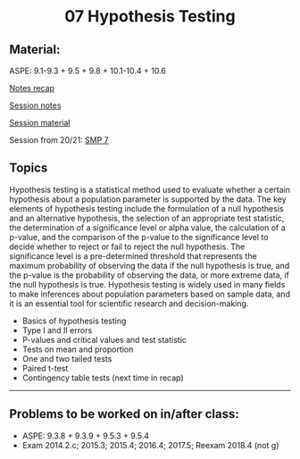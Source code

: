 <h1 align="center">07 Hypothesis Testing</h1>

## Material:
ASPE: 9.1-9.3 + 9.5 + 9.8 + 10.1-10.4 + 10.6

[Notes recap](https://drive.google.com/file/d/1KR85vvK9Oo_QN9WKiHic2bY3ueC3JShL/view?usp=sharing)

[Session notes](https://drive.google.com/file/d/1fg4pstQXTtnNDVbvgWSEwN-CucDAx7Nt/view?usp=sharing)

[Session material](https://viaucdk-my.sharepoint.com/:f:/g/personal/rib_viauc_dk/Em4S0kBQDWZPiOBLpJjM3MEBNWQx40JCmPXPRtj0EoO7_g?e=VFim27)

Session from 20/21: [SMP 7](https://youtu.be/B1W0U1gzYE8)

## Topics

Hypothesis testing is a statistical method used to evaluate whether a certain hypothesis about a population parameter is supported by the data. The key elements of hypothesis testing include the formulation of a null hypothesis and an alternative hypothesis, the selection of an appropriate test statistic, the determination of a significance level or alpha value, the calculation of a p-value, and the comparison of the p-value to the significance level to decide whether to reject or fail to reject the null hypothesis. The significance level is a pre-determined threshold that represents the maximum probability of observing the data if the null hypothesis is true, and the p-value is the probability of observing the data, or more extreme data, if the null hypothesis is true. Hypothesis testing is widely used in many fields to make inferences about population parameters based on sample data, and it is an essential tool for scientific research and decision-making.

- Basics of hypothesis testing
- Type I and II errors
- P-values and critical values and test statistic
- Tests on mean and proportion
- One and two tailed tests
- Paired t-test
- Contingency table tests (next time in recap)

---

## Problems to be worked on in/after class:

- ASPE: 9.3.8 + 9.3.9 + 9.5.3 + 9.5.4
- Exam 2014.2.c; 2015.3; 2015.4; 2016.4; 2017.5; Reexam 2018.4 (not g)



